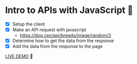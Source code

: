 # Intro to APIs with JavaScript 🐶

* [x] Setup the client
* [x] Make an API request with javascript
  * https://dog.ceo/api/breeds/image/random/3
* [x] Determine how to get the data from the response
* [x] Add the data from the response to the page

[LIVE DEMO](https://inesmathy.github.io/api-requests/index.html) 🚀
